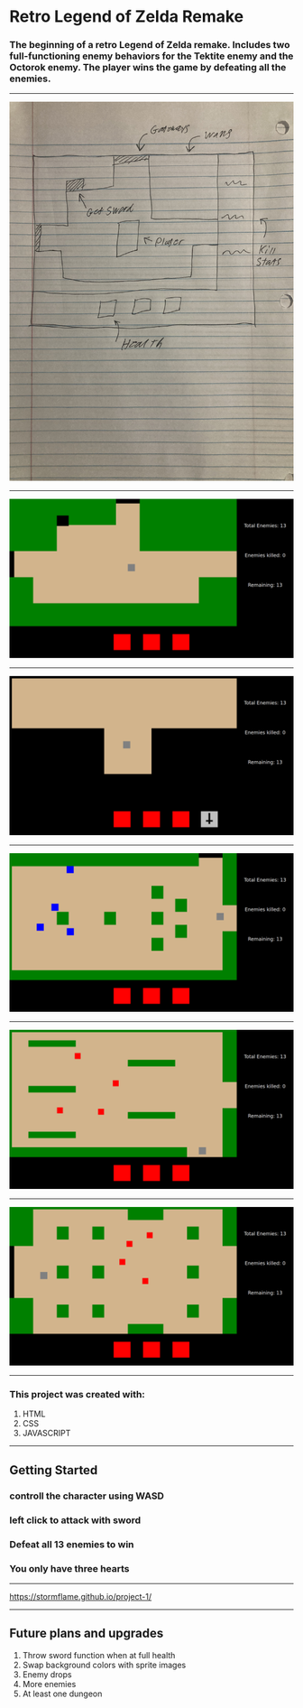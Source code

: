 # Retro Legend of Zelda Remake 

### The beginning of a retro Legend of Zelda remake. Includes two full-functioning enemy behaviors for the Tektite enemy and the Octorok enemy. The player wins the game by defeating all the enemies. 
___

![screenshot](/images/wireframe.jpeg "Wireframe")
___

![screenshot](/images/firstLevel.png "Level 1")
___

![screenshot](/images/getSwordLevel.png "Get Sword Level")
___

![screenshot](/images/secondLevel.png "Level 2")
___

![screenshot](/images/thirdLevel.png "Level 3")
___

![screenshot](/images/fourthLevel.png "Level 4")

___

### This project was created with:
1. HTML
2. CSS
3. JAVASCRIPT

___

## Getting Started
### controll the character using WASD
### left click to attack with sword
### Defeat all 13 enemies to win
### You only have three hearts

___

https://stormflame.github.io/project-1/

___

## Future plans and upgrades
1. Throw sword function when at full health
2. Swap background colors with sprite images
3. Enemy drops
4. More enemies
5. At least one dungeon

